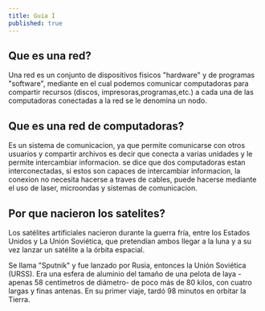 ```yaml
---
title: Guia I
published: true
---
```


## Que es una red?
Una red es un conjunto de dispositivos fisicos "hardware" y de programas "software", mediante en el cual podemos comunicar computadoras para compartir recursos (discos, impresoras,programas,etc.)
a cada una de las computadoras conectadas a la red se le denomina un nodo.
## Que es una red de computadoras?
Es un sistema de comunicacion, ya que permite comunicarse con otros usuarios y compartir archivos es decir que conecta a varias unidades y le permite intercambiar informacion. se dice que dos computadoras estan interconectadas, si estos son capaces de intercambiar informacion, la conexion  no necesita hacerse a traves de cables, puede hacerse mediante el uso de laser, microondas y sistemas de comunicacion. 
## Por que nacieron los satelites?
Los satélites artificiales nacieron durante la guerra fría, entre los Estados Unidos y La Unión Soviética, que pretendían ambos llegar a la luna y a su vez lanzar un satélite a la órbita espacial.

Se llama "Sputnik" y fue lanzado por Rusia, entonces la Unión Soviética (URSS). Era una esfera de aluminio del tamaño de una pelota de laya -apenas 58 centímetros de diámetro- de poco más de 80 kilos, con cuatro largas y finas antenas. En su primer viaje, tardó 98 minutos en orbitar la Tierra.
